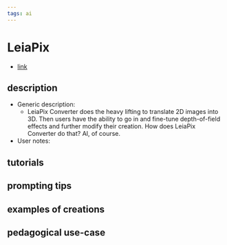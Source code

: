 ```yaml
---
tags: ai 
---
```



# LeiaPix


* [link](https://convert.leiapix.com/)

## description
* Generic description: 
    * LeiaPix Converter does the heavy lifting to translate 2D images into 3D. Then users have the ability to go in and fine-tune depth-of-field effects and further modify their creation. How does LeiaPix Converter do that? AI, of course.
* User notes:

## tutorials

## prompting tips

## examples of creations 

## pedagogical use-case 